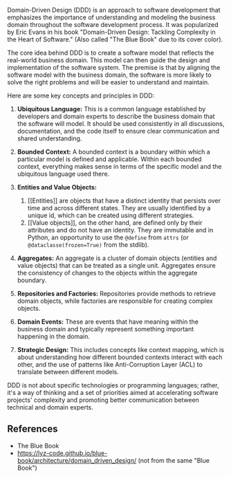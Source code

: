 Domain-Driven Design (DDD) is an approach to software development that emphasizes the importance of understanding and modeling the business domain throughout the software development process. It was popularized by Eric Evans in his book "Domain-Driven Design: Tackling Complexity in the Heart of Software." (Also called "The Blue Book" due to its cover color).

The core idea behind DDD is to create a software model that reflects the real-world business domain. This model can then guide the design and implementation of the software system. The premise is that by aligning the software model with the business domain, the software is more likely to solve the right problems and will be easier to understand and maintain.

Here are some key concepts and principles in DDD:

1. **Ubiquitous Language:** This is a common language established by developers and domain experts to describe the business domain that the software will model. It should be used consistently in all discussions, documentation, and the code itself to ensure clear communication and shared understanding.

1. **Bounded Context:** A bounded context is a boundary within which a particular model is defined and applicable. Within each bounded context, everything makes sense in terms of the specific model and the ubiquitous language used there.

1. **Entities and Value Objects:**

   1. [[Entities]] are objects that have a distinct identity that persists over time and across different states. They are usually identified by a unique id, which can be created using different strategies.
   1. [[Value objects]], on the other hand, are defined only by their attributes and do not have an identity. They are immutable and in Python, an opportunity to use the `@define` from `attrs` (or `@dataclasse(frozen=True)` from the stdlib).

1. **Aggregates:** An aggregate is a cluster of domain objects (entities and value objects) that can be treated as a single unit. Aggregates ensure the consistency of changes to the objects within the aggregate boundary.

1. **Repositories and Factories:** Repositories provide methods to retrieve domain objects, while factories are responsible for creating complex objects.

1. **Domain Events:** These are events that have meaning within the business domain and typically represent something important happening in the domain.

1. **Strategic Design:** This includes concepts like context mapping, which is about understanding how different bounded contexts interact with each other, and the use of patterns like Anti-Corruption Layer (ACL) to translate between different models.

DDD is not about specific technologies or programming languages; rather, it's a way of thinking and a set of priorities aimed at accelerating software projects' complexity and promoting better communication between technical and domain experts.

## References

- The Blue Book
- https://lyz-code.github.io/blue-book/architecture/domain_driven_design/ (not from the same "Blue Book")
